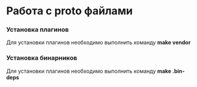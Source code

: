 # Работа с proto файлами

### Установка плагинов
Для установки плагинов необходимо выполнить команду **make vendor**

### Установка бинарников
Для установки плагинов необходимо выполнить команду **make .bin-deps**